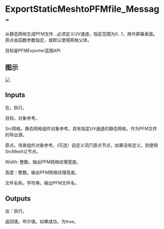 # ExportStaticMeshtoPFMfile_Messag-

从静态网格生成PFM文件...必须定义UV通道，指定范围为0...1，用作屏幕表面。原点由函数参数指定，或默认使用网格父体。

目标是PFMExporter蓝图API

## 图示

![]($-20221218-20202283.png)

## Inputs

在。执行。

目标。对象参考。

Src网格。静态网格组件对象参考。具有指定UV通道的静态网格，作为PFM文件的导出源。

原点。场景组件对象参考。(可选）自定义洞穴原点节点，如果没有定义，则使用SrcMesh父节点。

Width: 整数。输出PFM网格纹理宽度。

高度：整数。输出PFM网格纹理高度。

文件名称。字符串。输出PFM文件名。  

## Outputs

出：执行。

返回值。布尔值。如果成功，为true。
